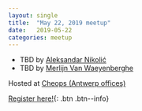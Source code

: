 ```yaml
---
layout: single
title:  "May 22, 2019 meetup"
date:   2019-05-22
categories: meetup
---
```


- TBD by [Aleksandar Nikolić](https://twitter.com/alexandair)
- TBD by [Merlijn Van Waeyenberghe](https://twitter.com/merlinfrombe)

Hosted at [Cheops (Antwerp offices)](https://www.cheops.com/)

[Register here!](https://bepug.eventbrite.com){: .btn .btn--info}